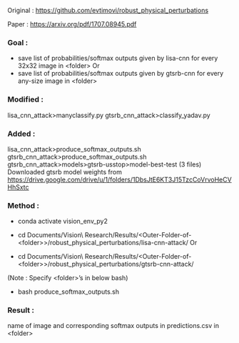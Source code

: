 Original : https://github.com/evtimovi/robust_physical_perturbations

Paper : https://arxiv.org/pdf/1707.08945.pdf

### Goal : 
* save list of probabilities/softmax outputs given by lisa-cnn for every 32x32 image in \<folder\>
Or
* save list of probabilities/softmax outputs given by gtsrb-cnn for every any-size image in \<folder\>

### Modified : 

lisa_cnn_attack>manyclassify.py
gtsrb_cnn_attack>classify_yadav.py

### Added :
 
lisa_cnn_attack>produce_softmax_outputs.sh
gtsrb_cnn_attack>produce_softmax_outputs.sh
gtsrb_cnn_attack>models>gtsrb-usstop>model-best-test (3 files)
Downloaded gtsrb model weights from https://drive.google.com/drive/u/1/folders/1DbsJtE6KT3J15TzcCoVrvoHeCVHhSxtc

### Method : 

* conda activate vision_env_py2

* cd Documents/Vision\ Research/Results/\<Outer-Folder-of-\<folder\>\>/robust_physical_perturbations/lisa-cnn-attack/
Or
* cd Documents/Vision\ Research/Results/\<Outer-Folder-of-\<folder\>\>/robust_physical_perturbations/gtsrb-cnn-attack/

(Note : Specify \<folder\>’s in below bash)

* bash produce_softmax_outputs.sh

### Result : 

name of image and corresponding softmax outputs in predictions.csv in \<folder\>


